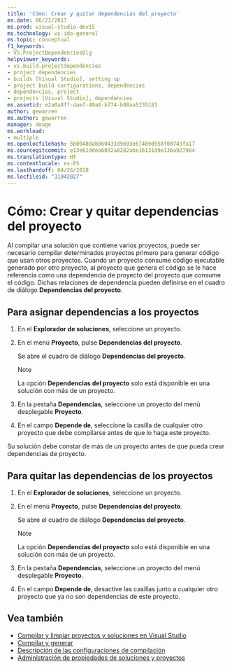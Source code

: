 ```yaml
---
title: 'Cómo: Crear y quitar dependencias del proyecto'
ms.date: 06/21/2017
ms.prod: visual-studio-dev15
ms.technology: vs-ide-general
ms.topic: conceptual
f1_keywords:
- VS.ProjectDependenciesDlg
helpviewer_keywords:
- vs.build.projectdependencies
- project dependencies
- builds [Visual Studio], setting up
- project build configurations, dependencies
- dependencies, project
- projects [Visual Studio], dependencies
ms.assetid: e2a0a8ff-dae7-40a8-b774-b88aa5235183
author: gewarren
ms.author: gewarren
manager: douge
ms.workload:
- multiple
ms.openlocfilehash: 5b0948dab860431d9693e67489d958f00743fa17
ms.sourcegitcommit: e13e61ddea6032a8282abe16131d9e136a927984
ms.translationtype: HT
ms.contentlocale: es-ES
ms.lasthandoff: 04/26/2018
ms.locfileid: "31942027"
---
```

# <a name="how-to-create-and-remove-project-dependencies"></a>Cómo: Crear y quitar dependencias del proyecto

Al compilar una solución que contiene varios proyectos, puede ser necesario compilar determinados proyectos primero para generar código que usan otros proyectos. Cuando un proyecto consume código ejecutable generado por otro proyecto, al proyecto que genera el código se le hace referencia como una dependencia de proyecto del proyecto que consume el código. Dichas relaciones de dependencia pueden definirse en el cuadro de diálogo **Dependencias del proyecto**.

## <a name="to-assign-dependencies-to-projects"></a>Para asignar dependencias a los proyectos

1.  En el **Explorador de soluciones**, seleccione un proyecto.

2.  En el menú **Proyecto**, pulse **Dependencias del proyecto**.

     Se abre el cuadro de diálogo **Dependencias del proyecto**.

    > [!NOTE]
    > La opción **Dependencias del proyecto** solo está disponible en una solución con más de un proyecto.

3.  En la pestaña **Dependencias**, seleccione un proyecto del menú desplegable **Proyecto**.

4.  En el campo **Depende de**, seleccione la casilla de cualquier otro proyecto que debe compilarse antes de que lo haga este proyecto.

 Su solución debe constar de más de un proyecto antes de que pueda crear dependencias de proyecto.

## <a name="to-remove-dependencies-from-projects"></a>Para quitar las dependencias de los proyectos

1.  En el **Explorador de soluciones**, seleccione un proyecto.

2.  En el menú **Proyecto**, pulse **Dependencias del proyecto**.

     Se abre el cuadro de diálogo **Dependencias del proyecto**.

    > [!NOTE]
    > La opción **Dependencias del proyecto** solo está disponible en una solución con más de un proyecto.

3.  En la pestaña **Dependencias**, seleccione un proyecto del menú desplegable **Proyecto**.

4.  En el campo **Depende de**, desactive las casillas junto a cualquier otro proyecto que ya no son dependencias de este proyecto.

## <a name="see-also"></a>Vea también

- [Compilar y limpiar proyectos y soluciones en Visual Studio](../ide/building-and-cleaning-projects-and-solutions-in-visual-studio.md)
- [Compilar y generar](../ide/compiling-and-building-in-visual-studio.md)
- [Descripción de las configuraciones de compilación](../ide/understanding-build-configurations.md)
- [Administración de propiedades de soluciones y proyectos](managing-project-and-solution-properties.md)